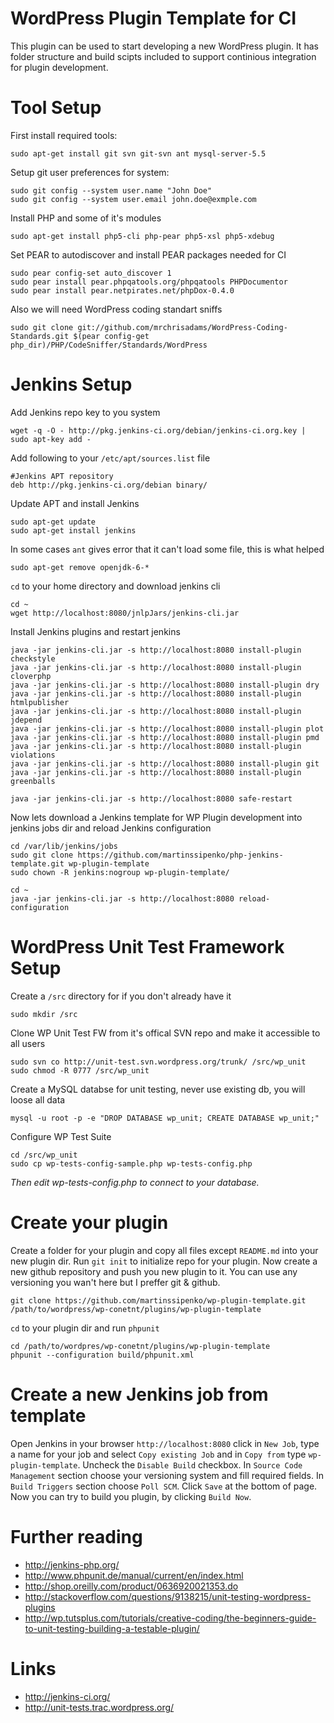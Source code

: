 WordPress Plugin Template for CI
===========
This plugin can be used to start developing a new WordPress plugin.
It has folder structure and build scipts included to support continious integration for plugin development.

Tool Setup
===========
First install required tools:

    sudo apt-get install git svn git-svn ant mysql-server-5.5

Setup git user preferences for system:

    sudo git config --system user.name "John Doe"
    sudo git config --system user.email john.doe@exmple.com

Install PHP and some of it's modules

    sudo apt-get install php5-cli php-pear php5-xsl php5-xdebug

Set PEAR to autodiscover and install PEAR packages needed for CI

    sudo pear config-set auto_discover 1
    sudo pear install pear.phpqatools.org/phpqatools PHPDocumentor
    sudo pear install pear.netpirates.net/phpDox-0.4.0

Also we will need WordPress coding standart sniffs

    sudo git clone git://github.com/mrchrisadams/WordPress-Coding-Standards.git $(pear config-get php_dir)/PHP/CodeSniffer/Standards/WordPress

Jenkins Setup
=============
Add Jenkins repo key to you system

    wget -q -O - http://pkg.jenkins-ci.org/debian/jenkins-ci.org.key | sudo apt-key add -

Add following to your `/etc/apt/sources.list` file

    #Jenkins APT repository
    deb http://pkg.jenkins-ci.org/debian binary/

Update APT and install Jenkins

    sudo apt-get update
    sudo apt-get install jenkins

In some cases `ant` gives error that it can't load some file, this is what helped

    sudo apt-get remove openjdk-6-*

`cd` to your home directory and download jenkins cli

    cd ~
    wget http://localhost:8080/jnlpJars/jenkins-cli.jar

Install Jenkins plugins and restart jenkins

    java -jar jenkins-cli.jar -s http://localhost:8080 install-plugin checkstyle
    java -jar jenkins-cli.jar -s http://localhost:8080 install-plugin cloverphp
    java -jar jenkins-cli.jar -s http://localhost:8080 install-plugin dry
    java -jar jenkins-cli.jar -s http://localhost:8080 install-plugin htmlpublisher
    java -jar jenkins-cli.jar -s http://localhost:8080 install-plugin jdepend
    java -jar jenkins-cli.jar -s http://localhost:8080 install-plugin plot
    java -jar jenkins-cli.jar -s http://localhost:8080 install-plugin pmd
    java -jar jenkins-cli.jar -s http://localhost:8080 install-plugin violations
    java -jar jenkins-cli.jar -s http://localhost:8080 install-plugin git
    java -jar jenkins-cli.jar -s http://localhost:8080 install-plugin greenballs
    
    java -jar jenkins-cli.jar -s http://localhost:8080 safe-restart

Now lets download a Jenkins template for WP Plugin development into jenkins jobs dir and reload Jenkins configuration

    
    cd /var/lib/jenkins/jobs
    sudo git clone https://github.com/martinssipenko/php-jenkins-template.git wp-plugin-template
    sudo chown -R jenkins:nogroup wp-plugin-template/
    
    cd ~
    java -jar jenkins-cli.jar -s http://localhost:8080 reload-configuration

WordPress Unit Test Framework Setup
===================================
Create a `/src` directory for if you don't already have it

    sudo mkdir /src

Clone WP Unit Test FW from it's offical SVN repo and make it accessible to all users

    sudo svn co http://unit-test.svn.wordpress.org/trunk/ /src/wp_unit
    sudo chmod -R 0777 /src/wp_unit

Create a MySQL databse for unit testing, never use existing db, you will loose all data

    mysql -u root -p -e "DROP DATABASE wp_unit; CREATE DATABASE wp_unit;"

Configure WP Test Suite

    cd /src/wp_unit
    sudo cp wp-tests-config-sample.php wp-tests-config.php
_Then edit wp-tests-config.php to connect to your database._

Create your plugin
=================
Create a folder for your plugin and copy all files except `README.md` into your new plugin dir. Run `git init` to initialize repo for your plugin. Now create a new github repository and push you new plugin to it. You can use any versioning you wan't here but I preffer git & github.

    git clone https://github.com/martinssipenko/wp-plugin-template.git /path/to/wordpress/wp-conetnt/plugins/wp-plugin-template

`cd` to your plugin dir and run `phpunit`

    cd /path/to/wordpres/wp-conetnt/plugins/wp-plugin-template
    phpunit --configuration build/phpunit.xml

Create a new Jenkins job from template
======================================

Open Jenkins in your browser `http://localhost:8080` click in `New Job`, type a name for your job and select `Copy existing Job` and in `Copy from` type `wp-plugin-template`. Uncheck the `Disable Build` checkbox. In `Source Code Management` section choose your versioning system and fill required fields. In `Build Triggers` section choose `Poll SCM`. Click `Save` at the bottom of page. Now you can try to build you plugin, by clicking `Build Now`.

Further reading
===============
- http://jenkins-php.org/
- http://www.phpunit.de/manual/current/en/index.html
- http://shop.oreilly.com/product/0636920021353.do
- http://stackoverflow.com/questions/9138215/unit-testing-wordpress-plugins
- http://wp.tutsplus.com/tutorials/creative-coding/the-beginners-guide-to-unit-testing-building-a-testable-plugin/

Links
=====
- http://jenkins-ci.org/
- http://unit-tests.trac.wordpress.org/